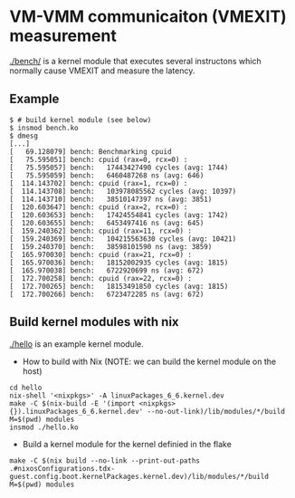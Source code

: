 # VM-VMM communicaiton (VMEXIT) measurement

[./bench/](./bench) is a kernel module that executes several instructons which
normally cause VMEXIT and measure the latency.

## Example
```
$ # build kernel module (see below)
$ insmod bench.ko
$ dmesg
[...]
[   69.128079] bench: Benchmarking cpuid
[   75.595051] bench: cpuid (rax=0, rcx=0) :
[   75.595057] bench:   17443427490 cycles (avg: 1744)
[   75.595059] bench:   6460487268 ns (avg: 646)
[  114.143702] bench: cpuid (rax=1, rcx=0) :
[  114.143708] bench:   103978085562 cycles (avg: 10397)
[  114.143710] bench:   38510147397 ns (avg: 3851)
[  120.603647] bench: cpuid (rax=2, rcx=0) :
[  120.603653] bench:   17424554841 cycles (avg: 1742)
[  120.603655] bench:   6453497416 ns (avg: 645)
[  159.240362] bench: cpuid (rax=11, rcx=0) :
[  159.240369] bench:   104215563630 cycles (avg: 10421)
[  159.240370] bench:   38598101590 ns (avg: 3859)
[  165.970030] bench: cpuid (rax=21, rcx=0) :
[  165.970036] bench:   18152002935 cycles (avg: 1815)
[  165.970038] bench:   6722920699 ns (avg: 672)
[  172.700258] bench: cpuid (rax=22, rcx=0) :
[  172.700265] bench:   18153491850 cycles (avg: 1815)
[  172.700266] bench:   6723472285 ns (avg: 672)
```

## Build kernel modules with nix

[./hello](./hello) is an example kernel module.

- How to build with Nix (NOTE: we can build the kernel module on the host)
```
cd hello
nix-shell '<nixpkgs>' -A linuxPackages_6_6.kernel.dev
make -C $(nix-build -E '(import <nixpkgs> {}).linuxPackages_6_6.kernel.dev' --no-out-link)/lib/modules/*/build M=$(pwd) modules
insmod ./hello.ko
```

- Build a kernel module for the kernel definied in the flake
```
make -C $(nix build --no-link --print-out-paths .#nixosConfigurations.tdx-guest.config.boot.kernelPackages.kernel.dev)/lib/modules/*/build M=$(pwd) modules
```
